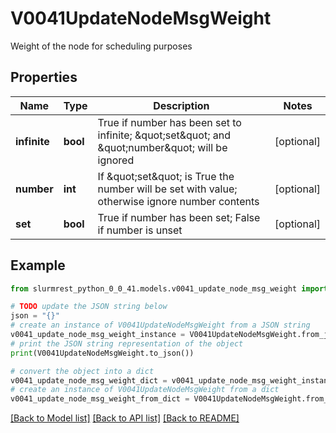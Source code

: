 # V0041UpdateNodeMsgWeight

Weight of the node for scheduling purposes

## Properties

Name | Type | Description | Notes
------------ | ------------- | ------------- | -------------
**infinite** | **bool** | True if number has been set to infinite; \&quot;set\&quot; and \&quot;number\&quot; will be ignored | [optional] 
**number** | **int** | If \&quot;set\&quot; is True the number will be set with value; otherwise ignore number contents | [optional] 
**set** | **bool** | True if number has been set; False if number is unset | [optional] 

## Example

```python
from slurmrest_python_0_0_41.models.v0041_update_node_msg_weight import V0041UpdateNodeMsgWeight

# TODO update the JSON string below
json = "{}"
# create an instance of V0041UpdateNodeMsgWeight from a JSON string
v0041_update_node_msg_weight_instance = V0041UpdateNodeMsgWeight.from_json(json)
# print the JSON string representation of the object
print(V0041UpdateNodeMsgWeight.to_json())

# convert the object into a dict
v0041_update_node_msg_weight_dict = v0041_update_node_msg_weight_instance.to_dict()
# create an instance of V0041UpdateNodeMsgWeight from a dict
v0041_update_node_msg_weight_from_dict = V0041UpdateNodeMsgWeight.from_dict(v0041_update_node_msg_weight_dict)
```
[[Back to Model list]](../README.md#documentation-for-models) [[Back to API list]](../README.md#documentation-for-api-endpoints) [[Back to README]](../README.md)


